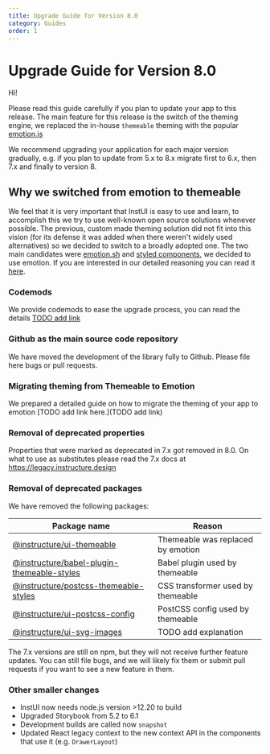```yaml
---
title: Upgrade Guide for Version 8.0
category: Guides
order: 1
---
```


# Upgrade Guide for Version 8.0

Hi!

Please read this guide carefully if you plan to update your app to this release.
The main feature for this release is the switch of the theming engine, we replaced the in-house `themeable` theming with the popular [emotion.js](https://emotion.sh/)

We recommend upgrading your application for each major version gradually, e.g. if you plan to update from 5.x to 8.x migrate first to 6.x, then 7.x and finally to version 8.

## Why we switched from emotion to themeable

We feel that it is very important that InstUI is easy to use and learn, to accomplish this we try to use well-known open source solutions whenever possible.
The previous, custom made theming solution did not fit into this vision (for its defense it was added when there weren't widely used alternatives)
so we decided to switch to a broadly adopted one. The two main candidates were [emotion.sh](https://emotion.sh) and [styled components](https://styled-components.com), we decided to use emotion. If you are interested in our detailed reasoning you can read it [here](https://gist.github.com/serikjensen/4ba00b653efac1dbf80543c529adabbc).

### Codemods

We provide codemods to ease the upgrade process, you can read the details [TODO add link]()

### Github as the main source code repository

We have moved the development of the library fully to Github. Please file here bugs or pull requests.

### Migrating theming from Themeable to Emotion

We prepared a detailed guide on how to migrate the theming of your app to emotion [TODO add link here.](TODO add link)

### Removal of deprecated properties

Properties that were marked as deprecated in 7.x got removed in 8.0. On what to use as substitutes please read the 7.x docs at https://legacy.instructure.design

### Removal of deprecated packages

We have removed the following packages:

| Package name                                                                                                           | Reason                            |
| ---------------------------------------------------------------------------------------------------------------------- | --------------------------------- |
| [@instructure/ui-themeable](https://www.npmjs.com/package/@instructure/ui-themeable)                                   | Themeable was replaced by emotion |
| [@instructure/babel-plugin-themeable-styles](https://www.npmjs.com/package/@instructure/babel-plugin-themeable-styles) | Babel plugin used by themeable    |
| [@instructure/postcss-themeable-styles](https://www.npmjs.com/package/@instructure/postcss-themeable-styles)           | CSS transformer used by themeable |
| [@instructure/ui-postcss-config](https://www.npmjs.com/package/@instructure/ui-postcss-config)                         | PostCSS config used by themeable  |
| [@instructure/ui-svg-images](https://www.npmjs.com/package/@instructure/ui-svg-images)                                 | TODO add explanation              |

The 7.x versions are still on npm, but they will not receive further feature updates.
You can still file bugs, and we will likely fix them or submit pull requests if you want to see a new feature in them.

### Other smaller changes

- InstUI now needs node.js version >12.20 to build
- Upgraded Storybook from 5.2 to 6.1
- Development builds are called now `snapshot`
- Updated React legacy context to the new context API in the components that use it (e.g. `DrawerLayout`)
